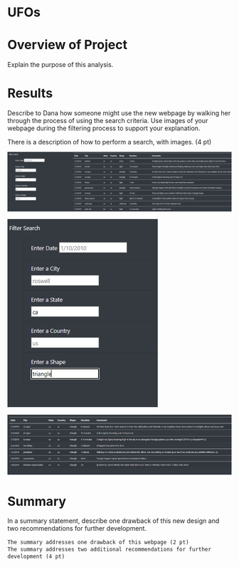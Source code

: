# UFOs

# Overview of Project
Explain the purpose of this analysis.

# Results
Describe to Dana how someone might use the new webpage by walking her through the process of using the search criteria. Use images of your webpage during the filtering process to support your explanation. 

There is a description of how to perform a search, with images. (4 pt)

![](https://github.com/kbehyar/UFOs/blob/main/images/Pre%20search.PNG)

![](https://github.com/kbehyar/UFOs/blob/main/images/Search%20engine.PNG)

![](https://github.com/kbehyar/UFOs/blob/main/images/Search%20results.PNG)

# Summary
In a summary statement, describe one drawback of this new design and two recommendations for further development.


    The summary addresses one drawback of this webpage (2 pt)
    The summary addresses two additional recommendations for further development (4 pt)
